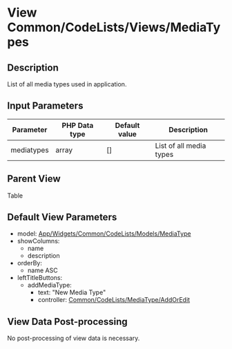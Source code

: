 # View Common/CodeLists/Views/MediaTypes

## Description

List of all media types used in application.

## Input Parameters

| Parameter  | PHP Data type | Default value | Description             |
| ---------- | ------------- | ------------- | ----------------------- |
| mediatypes | array         | []            | List of all media types |

## Parent View

Table

## Default View Parameters

* model: [App/Widgets/Common/CodeLists/Models/MediaType](../Models/MediaType.md)
* showColumns:
  * name
  * description
* orderBy: 
  * name ASC
* leftTitleButtons:
  * addMediaType:
    * text: "New Media Type"
    * controller: [Common/CodeLists/MediaType/AddOrEdit](../Controllers/MediaType/AddOrEdit.md)

## View Data Post-processing

No post-processing of view data is necessary.

